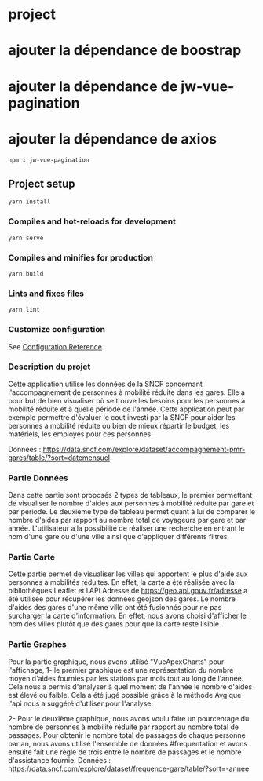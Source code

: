 # project
# ajouter la dépendance de boostrap
# ajouter la dépendance de jw-vue-pagination
# ajouter la dépendance de axios
```
npm i jw-vue-pagination

```

## Project setup
```
yarn install
```

### Compiles and hot-reloads for development
```
yarn serve
```

### Compiles and minifies for production
```
yarn build
```

### Lints and fixes files
```
yarn lint
```

### Customize configuration
See [Configuration Reference](https://cli.vuejs.org/config/).


### Description du projet
Cette application utilise les données de la SNCF concernant l'accompagnement de personnes à mobilité réduite dans les gares. Elle a pour but de bien visualiser où se trouve les besoins pour les personnes à mobilité réduite et à quelle période de l'année. Cette application peut par exemple permettre d'évaluer le cout investi par la SNCF pour aider les personnes à mobilité réduite ou bien de mieux répartir le budget, les matériels, les employés pour ces personnes.

Données : https://data.sncf.com/explore/dataset/accompagnement-pmr-gares/table/?sort=datemensuel

### Partie Données
Dans cette partie sont proposés 2 types de tableaux, le premier permettant de visualiser le nombre d'aides aux personnes à mobilité réduite par gare et par période. Le deuxième type de tableau permet quant à lui de comparer le nombre d'aides par rapport au nombre total de voyageurs par gare et par année. L'utilisateur a la possibilité de réaliser une recherche en entrant le nom d'une gare ou d'une ville ainsi que d'appliquer différents filtres.

### Partie Carte
Cette partie permet de visualiser les villes qui apportent le plus d'aide aux personnes à mobilités réduites. En effet, la carte a été réalisée avec la bibliothèques Leaflet et l'API Adresse de https://geo.api.gouv.fr/adresse a été utilisée pour récupérer les données geojson des gares. Le nombre d'aides des gares d'une même ville ont été fusionnés pour ne pas surcharger la carte d'information. En effet, nous avons choisi d'afficher le nom des villes plutôt que des gares pour que la carte reste lisible.

### Partie Graphes
Pour la partie graphique, nous avons utilisé "VueApexCharts" pour l'affichage,
1- le premier graphique est une représentation du nombre moyen d'aides fournies par les stations par mois tout au long de l'année. Cela nous a permis d'analyser à quel moment de l'année le nombre d'aides est élevé ou faible. Cela a été jugé possible grâce à la méthode Avg que l'api nous a suggéré d'utiliser pour l'analyse.

2- Pour le deuxième graphique, nous avons voulu faire un pourcentage du nombre de personnes à mobilité réduite par rapport au nombre total de passages. Pour obtenir le nombre total de passages de chaque personne par an, nous avons utilisé l'ensemble de données #frequentation et avons ensuite fait une règle de trois entre le nombre de passages et le nombre d'assistance fournie.
Données : https://data.sncf.com/explore/dataset/frequence-gare/table/?sort=-annee
